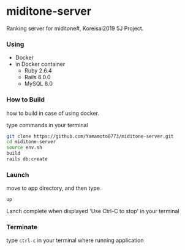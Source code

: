 # miditone-server
Ranking server for miditone#, Koreisai2019 5J Project.

### Using
- Docker
- in Docker container
  - Ruby 2.6.4
  - Rails 6.0.0
  - MySQL 8.0

### How to Build
how to build in case of using docker.  

type commands in your terminal
```sh
git clone https://github.com/Yamamoto0773/miditone-server.git
cd miditone-server
source env.sh
build
rails db:create
```

### Launch
move to app directory, and then type
```sh
up
```
Lanch complete when displayed 'Use Ctrl-C to stop' in your terminal

### Terminate
type `ctrl-c` in your terminal where running application
